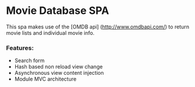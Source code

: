# Movie Database SPA


This spa makes use of the [OMDB api] (http://www.omdbapi.com/) to return movie lists and individual movie info.

### Features:

* Search form
* Hash based non reload view change
* Asynchronous view content injection
* Module MVC architecture


